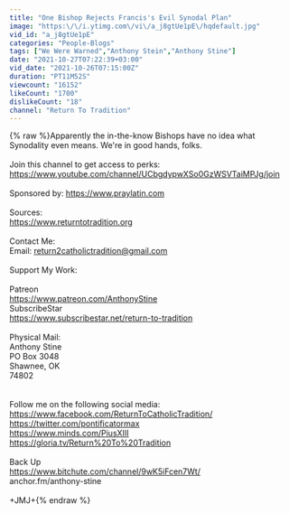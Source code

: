 ```yaml
---
title: "One Bishop Rejects Francis's Evil Synodal Plan"
image: "https:\/\/i.ytimg.com\/vi\/a_j8gtUe1pE\/hqdefault.jpg"
vid_id: "a_j8gtUe1pE"
categories: "People-Blogs"
tags: ["We Were Warned","Anthony Stein","Anthony Stine"]
date: "2021-10-27T07:22:39+03:00"
vid_date: "2021-10-26T07:15:00Z"
duration: "PT11M52S"
viewcount: "16152"
likeCount: "1700"
dislikeCount: "18"
channel: "Return To Tradition"
---
```

{% raw %}Apparently the in-the-know Bishops have no idea what Synodality even means. We're in good hands, folks.<br /><br />Join this channel to get access to perks:<br /><a rel="nofollow" target="blank" href="https://www.youtube.com/channel/UCbgdypwXSo0GzWSVTaiMPJg/join">https://www.youtube.com/channel/UCbgdypwXSo0GzWSVTaiMPJg/join</a><br /><br />Sponsored by: <a rel="nofollow" target="blank" href="https://www.praylatin.com">https://www.praylatin.com</a><br /><br />Sources:<br /><a rel="nofollow" target="blank" href="https://www.returntotradition.org">https://www.returntotradition.org</a><br /><br />Contact Me:<br />Email: return2catholictradition@gmail.com<br /><br />Support My Work:<br /><br />Patreon<br /><a rel="nofollow" target="blank" href="https://www.patreon.com/AnthonyStine">https://www.patreon.com/AnthonyStine</a><br />SubscribeStar<br /><a rel="nofollow" target="blank" href="https://www.subscribestar.net/return-to-tradition">https://www.subscribestar.net/return-to-tradition</a><br /><br />Physical Mail:<br />Anthony Stine<br />PO Box 3048<br />Shawnee, OK<br />74802<br /><br /><br />Follow me on the following social media:<br /><a rel="nofollow" target="blank" href="https://www.facebook.com/ReturnToCatholicTradition/">https://www.facebook.com/ReturnToCatholicTradition/</a><br /><a rel="nofollow" target="blank" href="https://twitter.com/pontificatormax">https://twitter.com/pontificatormax</a><br /><a rel="nofollow" target="blank" href="https://www.minds.com/PiusXIII">https://www.minds.com/PiusXIII</a><br /><a rel="nofollow" target="blank" href="https://gloria.tv/Return%20To%20Tradition">https://gloria.tv/Return%20To%20Tradition</a><br /><br />Back Up<br /><a rel="nofollow" target="blank" href="https://www.bitchute.com/channel/9wK5iFcen7Wt/">https://www.bitchute.com/channel/9wK5iFcen7Wt/</a><br />anchor.fm/anthony-stine<br /><br />+JMJ+{% endraw %}
